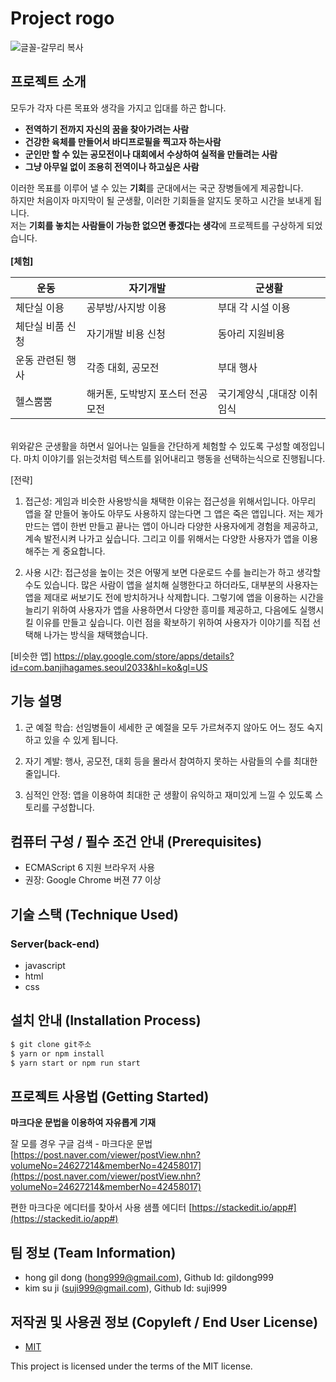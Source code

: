 # Project rogo

![글꼴-갈무리 복사](https://user-images.githubusercontent.com/111365147/196962885-aacd2857-ee99-4a96-8773-5555f75358d7.png)

## 프로젝트 소개
모두가 각자 다른 목표와 생각을 가지고 입대를 하곤 합니다.
- **전역하기 전까지 자신의 꿈을 찾아가려는 사람**
- **건강한 육체를 만들어서 바디프로필을 찍고자 하는사람**
- **군인만 할 수 있는 공모전이나 대회에서 수상하여 실적을 만들려는 사람**
- **그냥 아무일 없이 조용히 전역이나 하고싶은 사람**

이러한 목표를 이루어 낼 수 있는 **기회**를 군대에서는 국군 장병들에게 제공합니다.<br>
하지만 처음이자 마지막이 될 군생활, 이러한 기회들을 알지도 못하고 시간을 보내게 됩니다.<br>
저는 **기회를 놓치는 사람들이 가능한 없으면 좋겠다는 생각**에 프로젝트를 구상하게 되었습니다.<br>
<br>
**[체험]**

**운동** | **자기개발** | **군생활**
------------ | ------------- |-------------
체단실 이용 | 공부방/사지방 이용 | 부대 각 시설 이용
체단실 비품 신청 | 자기개발 비용 신청 | 동아리 지원비용
운동 관련된 행사 | 각종 대회, 공모전 | 부대 행사
헬스뿜뿜 | 해커톤, 도박방지 포스터 전공모전 | 국기계양식 ,대대장 이취임식

<br>
위와같은 군생활을 하면서 일어나는 일들을 간단하게 체험할 수 있도록 구성할 예정입니다.
마치 이야기를 읽는것처럼 텍스트를 읽어내리고 행동을 선택하는식으로 진행됩니다.


[전략]
1. 접근성: 게임과 비슷한 사용방식을 채택한 이유는 접근성을 위해서입니다.
아무리 앱을 잘 만들어 놓아도 아무도 사용하지 않는다면 그 앱은 죽은 앱입니다.
저는 제가 만드는 앱이 한번 만들고 끝나는 앱이 아니라 다양한 사용자에게 경험을 제공하고, 계속 발전시켜 나가고 싶습니다.
그리고 이를 위해서는 다양한 사용자가 앱을 이용해주는 게 중요합니다.

2. 사용 시간: 접근성을 높이는 것은 어떻게 보면 다운로드 수를 늘리는가 하고 생각할 수도 있습니다. 많은 사람이 앱을 설치해 실행한다고 하더라도, 대부분의 사용자는 앱을 제대로 써보기도 전에 방치하거나 삭제합니다.
그렇기에 앱을 이용하는 시간을 늘리기 위하여 사용자가 앱을 사용하면서 다양한 흥미를 제공하고, 다음에도 실행시킬 이유를 만들고 싶습니다.
이런 점을 확보하기 위하여 사용자가 이야기를 직접 선택해 나가는 방식을 채택했습니다.

[비슷한 앱]
https://play.google.com/store/apps/details?id=com.banjihagames.seoul2033&hl=ko&gl=US


## 기능 설명
1) 군 예절 학습: 선임병들이 세세한 군 예절을 모두 가르쳐주지 않아도 어느 정도 숙지하고 있을 수 있게 됩니다.

2) 자기 계발: 행사, 공모전, 대회 등을 몰라서 참여하지 못하는 사람들의 수를 최대한 줄입니다.

3) 심적인 안정: 앱을 이용하여 최대한 군 생활이 유익하고 재미있게 느낄 수 있도록 스토리를 구성합니다.

## 컴퓨터 구성 / 필수 조건 안내 (Prerequisites)
* ECMAScript 6 지원 브라우저 사용
* 권장: Google Chrome 버젼 77 이상

## 기술 스택 (Technique Used) 
### Server(back-end)
 - javascript
 - html 
 - css 

## 설치 안내 (Installation Process)
```bash
$ git clone git주소
$ yarn or npm install
$ yarn start or npm run start
```

## 프로젝트 사용법 (Getting Started)
**마크다운 문법을 이용하여 자유롭게 기재**

잘 모를 경우
구글 검색 - 마크다운 문법
[https://post.naver.com/viewer/postView.nhn?volumeNo=24627214&memberNo=42458017](https://post.naver.com/viewer/postView.nhn?volumeNo=24627214&memberNo=42458017)

 편한 마크다운 에디터를 찾아서 사용
 샘플 에디터 [https://stackedit.io/app#](https://stackedit.io/app#)
 
## 팀 정보 (Team Information)
- hong gil dong (hong999@gmail.com), Github Id: gildong999
- kim su ji (suji999@gmail.com), Github Id: suji999

## 저작권 및 사용권 정보 (Copyleft / End User License)
 * [MIT](https://github.com/osam2020-WEB/Sample-ProjectName-TeamName/blob/master/license.md)

This project is licensed under the terms of the MIT license.
